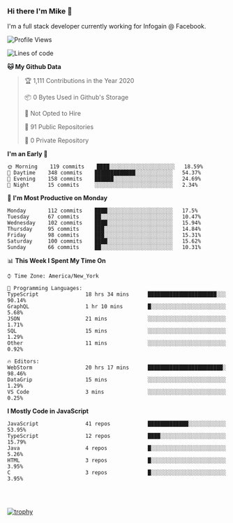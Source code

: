### Hi there I'm Mike 👋
I'm a full stack developer currently working for Infogain @ Facebook.

<!--START_SECTION:waka-->
![Profile Views](http://img.shields.io/badge/Profile%20Views-4-blue)

![Lines of code](https://img.shields.io/badge/From%20Hello%20World%20I%27ve%20Written-7.0%20million%20lines%20of%20code-blue)

**🐱 My Github Data** 

> 🏆 1,111 Contributions in the Year 2020
 > 
> 📦 0 Bytes Used in Github's Storage 
 > 
> 🚫 Not Opted to Hire
 > 
> 📜 91 Public Repositories
 > 
> 🔑 0 Private Repository 
 > 
**I'm an Early 🐤** 

```text
🌞 Morning    119 commits    ████░░░░░░░░░░░░░░░░░░░░░   18.59% 
🌆 Daytime    348 commits    █████████████░░░░░░░░░░░░   54.37% 
🌃 Evening    158 commits    ██████░░░░░░░░░░░░░░░░░░░   24.69% 
🌙 Night      15 commits     ░░░░░░░░░░░░░░░░░░░░░░░░░   2.34%

```
📅 **I'm Most Productive on Monday** 

```text
Monday       112 commits    ████░░░░░░░░░░░░░░░░░░░░░   17.5% 
Tuesday      67 commits     ██░░░░░░░░░░░░░░░░░░░░░░░   10.47% 
Wednesday    102 commits    ████░░░░░░░░░░░░░░░░░░░░░   15.94% 
Thursday     95 commits     ███░░░░░░░░░░░░░░░░░░░░░░   14.84% 
Friday       98 commits     ███░░░░░░░░░░░░░░░░░░░░░░   15.31% 
Saturday     100 commits    ████░░░░░░░░░░░░░░░░░░░░░   15.62% 
Sunday       66 commits     ██░░░░░░░░░░░░░░░░░░░░░░░   10.31%

```


📊 **This Week I Spent My Time On** 

```text
⌚︎ Time Zone: America/New_York

💬 Programming Languages: 
TypeScript               18 hrs 34 mins      ██████████████████████░░░   90.14% 
GraphQL                  1 hr 10 mins        █░░░░░░░░░░░░░░░░░░░░░░░░   5.68% 
JSON                     21 mins             ░░░░░░░░░░░░░░░░░░░░░░░░░   1.71% 
SQL                      15 mins             ░░░░░░░░░░░░░░░░░░░░░░░░░   1.29% 
Other                    11 mins             ░░░░░░░░░░░░░░░░░░░░░░░░░   0.92%

🔥 Editors: 
WebStorm                 20 hrs 17 mins      ████████████████████████░   98.46% 
DataGrip                 15 mins             ░░░░░░░░░░░░░░░░░░░░░░░░░   1.29% 
VS Code                  3 mins              ░░░░░░░░░░░░░░░░░░░░░░░░░   0.25%

```

**I Mostly Code in JavaScript** 

```text
JavaScript               41 repos            █████████████░░░░░░░░░░░░   53.95% 
TypeScript               12 repos            ████░░░░░░░░░░░░░░░░░░░░░   15.79% 
Java                     4 repos             █░░░░░░░░░░░░░░░░░░░░░░░░   5.26% 
HTML                     3 repos             █░░░░░░░░░░░░░░░░░░░░░░░░   3.95% 
C                        3 repos             █░░░░░░░░░░░░░░░░░░░░░░░░   3.95%

```



<!--END_SECTION:waka-->

##### &nbsp;
[![trophy](https://github-profile-trophy.vercel.app/?username=uptonm&theme=dracula)](https://github.com/ryo-ma/github-profile-trophy)
